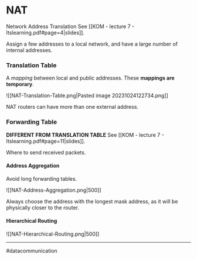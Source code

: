 # NAT
Network Address Translation
See [[KOM - lecture 7 - Itslearning.pdf#page=4|slides]].

Assign a few addresses to a local network, and have a large number of internal addresses.

### Translation Table
A *mapping* between local and public addresses. These **mappings are temporary**.

![[NAT-Translation-Table.png|Pasted image 20231024122734.png]]

NAT routers can have more than one external address.

### Forwarding Table
**DIFFERENT FROM TRANSLATION TABLE**
See [[KOM - lecture 7 - Itslearning.pdf#page=11|slides]].

Where to send received packets.

#### Address Aggregation
Avoid long forwarding tables.

![[NAT-Address-Aggregation.png|500]]

Always choose the address with the longest mask address, as it will be physically closer to the router.

#### Hierarchical Routing
![[NAT-Hierarchical-Routing.png|500]]


---
#datacommunication 